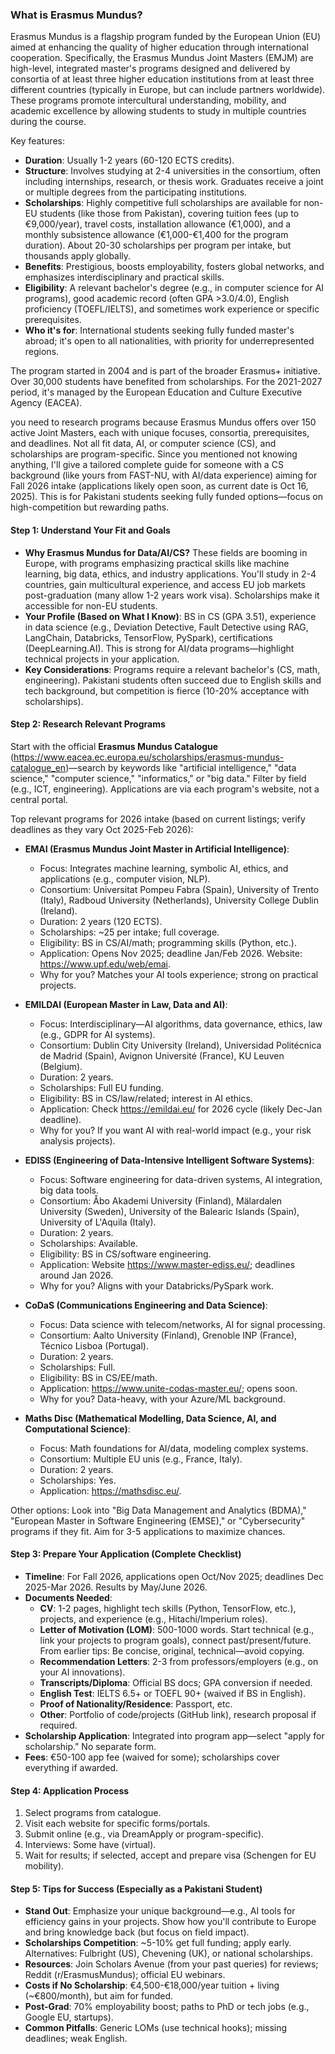 
### What is Erasmus Mundus?

Erasmus Mundus is a flagship program funded by the European Union (EU) aimed at enhancing the quality of higher education through international cooperation. Specifically, the Erasmus Mundus Joint Masters (EMJM) are high-level, integrated master's programs designed and delivered by consortia of at least three higher education institutions from at least three different countries (typically in Europe, but can include partners worldwide). These programs promote intercultural understanding, mobility, and academic excellence by allowing students to study in multiple countries during the course.

Key features:
- **Duration**: Usually 1-2 years (60-120 ECTS credits).
- **Structure**: Involves studying at 2-4 universities in the consortium, often including internships, research, or thesis work. Graduates receive a joint or multiple degrees from the participating institutions.
- **Scholarships**: Highly competitive full scholarships are available for non-EU students (like those from Pakistan), covering tuition fees (up to €9,000/year), travel costs, installation allowance (€1,000), and a monthly subsistence allowance (€1,000-€1,400 for the program duration). About 20-30 scholarships per program per intake, but thousands apply globally.
- **Benefits**: Prestigious, boosts employability, fosters global networks, and emphasizes interdisciplinary and practical skills.
- **Eligibility**: A relevant bachelor's degree (e.g., in computer science for AI programs), good academic record (often GPA >3.0/4.0), English proficiency (TOEFL/IELTS), and sometimes work experience or specific prerequisites.
- **Who it's for**: International students seeking fully funded master's abroad; it's open to all nationalities, with priority for underrepresented regions.

The program started in 2004 and is part of the broader Erasmus+ initiative. Over 30,000 students have benefited from scholarships. For the 2021-2027 period, it's managed by the European Education and Culture Executive Agency (EACEA).

you need to research programs because Erasmus Mundus offers over 150 active Joint Masters, each with unique focuses, consortia, prerequisites, and deadlines. Not all fit data, AI, or computer science (CS), and scholarships are program-specific. Since you mentioned not knowing anything, I'll give a tailored complete guide for someone with a CS background (like yours from FAST-NU, with AI/data experience) aiming for Fall 2026 intake (applications likely open soon, as current date is Oct 16, 2025). This is for Pakistani students seeking fully funded options—focus on high-competition but rewarding paths.

#### Step 1: Understand Your Fit and Goals
- **Why Erasmus Mundus for Data/AI/CS?** These fields are booming in Europe, with programs emphasizing practical skills like machine learning, big data, ethics, and industry applications. You'll study in 2-4 countries, gain multicultural experience, and access EU job markets post-graduation (many allow 1-2 years work visa). Scholarships make it accessible for non-EU students.
- **Your Profile (Based on What I Know)**: BS in CS (GPA 3.51), experience in data science (e.g., Deviation Detective, Fault Detective using RAG, LangChain, Databricks, TensorFlow, PySpark), certifications (DeepLearning.AI). This is strong for AI/data programs—highlight technical projects in your application.
- **Key Considerations**: Programs require a relevant bachelor's (CS, math, engineering). Pakistani students often succeed due to English skills and tech background, but competition is fierce (10-20% acceptance with scholarships).

#### Step 2: Research Relevant Programs
Start with the official **Erasmus Mundus Catalogue** (https://www.eacea.ec.europa.eu/scholarships/erasmus-mundus-catalogue_en)—search by keywords like "artificial intelligence," "data science," "computer science," "informatics," or "big data." Filter by field (e.g., ICT, engineering). Applications are via each program's website, not a central portal.

Top relevant programs for 2026 intake (based on current listings; verify deadlines as they vary Oct 2025-Feb 2026):
- **EMAI (Erasmus Mundus Joint Master in Artificial Intelligence)**:
  - Focus: Integrates machine learning, symbolic AI, ethics, and applications (e.g., computer vision, NLP).
  - Consortium: Universitat Pompeu Fabra (Spain), University of Trento (Italy), Radboud University (Netherlands), University College Dublin (Ireland).
  - Duration: 2 years (120 ECTS).
  - Scholarships: ~25 per intake; full coverage.
  - Eligibility: BS in CS/AI/math; programming skills (Python, etc.).
  - Application: Opens Nov 2025; deadline Jan/Feb 2026. Website: https://www.upf.edu/web/emai.
  - Why for you? Matches your AI tools experience; strong on practical projects.

- **EMILDAI (European Master in Law, Data and AI)**:
  - Focus: Interdisciplinary—AI algorithms, data governance, ethics, law (e.g., GDPR for AI systems).
  - Consortium: Dublin City University (Ireland), Universidad Politécnica de Madrid (Spain), Avignon Université (France), KU Leuven (Belgium).
  - Duration: 2 years.
  - Scholarships: Full EU funding.
  - Eligibility: BS in CS/law/related; interest in AI ethics.
  - Application: Check https://emildai.eu/ for 2026 cycle (likely Dec-Jan deadline).
  - Why for you? If you want AI with real-world impact (e.g., your risk analysis projects).

- **EDISS (Engineering of Data-Intensive Intelligent Software Systems)**:
  - Focus: Software engineering for data-driven systems, AI integration, big data tools.
  - Consortium: Åbo Akademi University (Finland), Mälardalen University (Sweden), University of the Balearic Islands (Spain), University of L'Aquila (Italy).
  - Duration: 2 years.
  - Scholarships: Available.
  - Eligibility: BS in CS/software engineering.
  - Application: Website https://www.master-ediss.eu/; deadlines around Jan 2026.
  - Why for you? Aligns with your Databricks/PySpark work.

- **CoDaS (Communications Engineering and Data Science)**:
  - Focus: Data science with telecom/networks, AI for signal processing.
  - Consortium: Aalto University (Finland), Grenoble INP (France), Técnico Lisboa (Portugal).
  - Duration: 2 years.
  - Scholarships: Full.
  - Eligibility: BS in CS/EE/math.
  - Application: https://www.unite-codas-master.eu/; opens soon.
  - Why for you? Data-heavy, with your Azure/ML background.

- **Maths Disc (Mathematical Modelling, Data Science, AI, and Computational Science)**:
  - Focus: Math foundations for AI/data, modeling complex systems.
  - Consortium: Multiple EU unis (e.g., France, Italy).
  - Duration: 2 years.
  - Scholarships: Yes.
  - Application: https://mathsdisc.eu/.

Other options: Look into "Big Data Management and Analytics (BDMA)," "European Master in Software Engineering (EMSE)," or "Cybersecurity" programs if they fit. Aim for 3-5 applications to maximize chances.

#### Step 3: Prepare Your Application (Complete Checklist)
- **Timeline**: For Fall 2026, applications open Oct/Nov 2025; deadlines Dec 2025-Mar 2026. Results by May/June 2026.
- **Documents Needed**:
  - **CV**: 1-2 pages, highlight tech skills (Python, TensorFlow, etc.), projects, and experience (e.g., Hitachi/Imperium roles).
  - **Letter of Motivation (LOM)**: 500-1000 words. Start technical (e.g., link your projects to program goals), connect past/present/future. From earlier tips: Be concise, original, technical—avoid copying.
  - **Recommendation Letters**: 2-3 from professors/employers (e.g., on your AI innovations).
  - **Transcripts/Diploma**: Official BS docs; GPA conversion if needed.
  - **English Test**: IELTS 6.5+ or TOEFL 90+ (waived if BS in English).
  - **Proof of Nationality/Residence**: Passport, etc.
  - **Other**: Portfolio of code/projects (GitHub link), research proposal if required.
- **Scholarship Application**: Integrated into program app—select "apply for scholarship." No separate form.
- **Fees**: €50-100 app fee (waived for some); scholarships cover everything if awarded.

#### Step 4: Application Process
1. Select programs from catalogue.
2. Visit each website for specific forms/portals.
3. Submit online (e.g., via DreamApply or program-specific).
4. Interviews: Some have (virtual).
5. Wait for results; if selected, accept and prepare visa (Schengen for EU mobility).

#### Step 5: Tips for Success (Especially as a Pakistani Student)
- **Stand Out**: Emphasize your unique background—e.g., AI tools for efficiency gains in your projects. Show how you'll contribute to Europe and bring knowledge back (but focus on field impact).
- **Scholarships Competition**: ~5-10% get full funding; apply early. Alternatives: Fulbright (US), Chevening (UK), or national scholarships.
- **Resources**: Join Scholars Avenue (from your past queries) for reviews; Reddit (r/ErasmusMundus); official EU webinars.
- **Costs if No Scholarship**: €4,500-€18,000/year tuition + living (~€800/month), but aim for funded.
- **Post-Grad**: 70% employability boost; paths to PhD or tech jobs (e.g., Google EU, startups).
- **Common Pitfalls**: Generic LOMs (use technical hooks); missing deadlines; weak English.